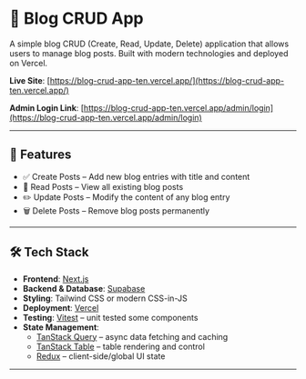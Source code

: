 # 📝 Blog CRUD App

A simple blog CRUD (Create, Read, Update, Delete) application that allows users to manage blog posts. Built with modern technologies and deployed on Vercel.

**Live Site**: [https://blog-crud-app-ten.vercel.app/](https://blog-crud-app-ten.vercel.app/)

**Admin Login Link**: [https://blog-crud-app-ten.vercel.app/admin/login](https://blog-crud-app-ten.vercel.app/admin/login)

---

## 🚀 Features

- ✅ Create Posts – Add new blog entries with title and content
- 📖 Read Posts – View all existing blog posts
- ✏️ Update Posts – Modify the content of any blog entry
- 🗑️ Delete Posts – Remove blog posts permanently

---

## 🛠️ Tech Stack

- **Frontend**: [Next.js](https://nextjs.org/)
- **Backend & Database**: [Supabase](https://supabase.com/)
- **Styling**: Tailwind CSS or modern CSS-in-JS
- **Deployment**: [Vercel](https://vercel.com/)
- **Testing**: [Vitest](https://vitest.dev/) – unit tested some components
- **State Management**:
  - [TanStack Query](https://tanstack.com/query) – async data fetching and caching
  - [TanStack Table](https://tanstack.com/table) – table rendering and control
  - [Redux](https://redux.js.org/) – client-side/global UI state

---
